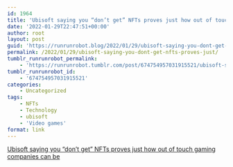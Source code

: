 ```yaml
---
id: 1964
title: 'Ubisoft saying you “don’t get” NFTs proves just how out of touch gaming companies can be'
date: '2022-01-29T22:47:51+00:00'
author: root
layout: post
guid: 'https://runrunrobot.blog/2022/01/29/ubisoft-saying-you-dont-get-nfts-proves-just/'
permalink: /2022/01/29/ubisoft-saying-you-dont-get-nfts-proves-just/
tumblr_runrunrobot_permalink:
    - 'https://runrunrobot.tumblr.com/post/674754957031915521/ubisoft-saying-you-dont-get-nfts-proves-just'
tumblr_runrunrobot_id:
    - '674754957031915521'
categories:
    - Uncategorized
tags:
    - NFTs
    - Technology
    - ubisoft
    - 'Video games'
format: link
---
```


[Ubisoft saying you “don’t get” NFTs proves just how out of touch gaming companies can be](https://mobilesyrup.com/2022/01/29/keep-nfts-crypto-blockchain-play-to-earn-out-of-gaming/)